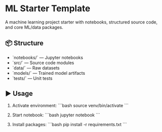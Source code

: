 # ML Starter Template

A machine learning project starter with notebooks, structured source code, and core ML/data packages.

## 📦 Structure

- \`notebooks/\` — Jupyter notebooks
- \`src/\` — Source code modules
- \`data/\` — Raw datasets
- \`models/\` — Trained model artifacts
- \`tests/\` — Unit tests

## ▶️ Usage

1. Activate environment:
   \`\`\`bash
   source venv/bin/activate
   \`\`\`

2. Start notebook:
   \`\`\`bash
   jupyter notebook
   \`\`\`

3. Install packages:
   \`\`\`bash
   pip install -r requirements.txt
   \`\`\`

